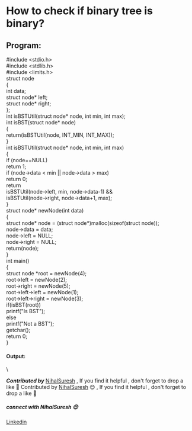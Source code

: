 # How to check if binary tree is binary?

## Program:
#include <stdio.h>   
#include <stdlib.h>   
#include <limits.h>   
struct node   
{   
    int data;   
    struct node* left;   
    struct node* right;   
};    
int isBSTUtil(struct node* node, int min, int max);   
int isBST(struct node* node)    
{    
  return(isBSTUtil(node, INT_MIN, INT_MAX));    
}    
int isBSTUtil(struct node* node, int min, int max)    
{    
  if (node==NULL)    
     return 1;   
  if (node->data < min || node->data > max)    
     return 0;    
  return   
    isBSTUtil(node->left, min, node->data-1) &&    
    isBSTUtil(node->right, node->data+1, max);    
}    
struct node* newNode(int data)   
{   
  struct node* node = (struct node*)malloc(sizeof(struct node));   
  node->data = data;   
  node->left = NULL;   
  node->right = NULL;   
  return(node);   
}   
int main()   
{   
  struct node *root = newNode(4);   
  root->left        = newNode(2);   
  root->right       = newNode(5);   
  root->left->left  = newNode(1);   
  root->left->right = newNode(3);       
  if(isBST(root))   
    printf("Is BST");   
  else  
    printf("Not a BST");   
  getchar();   
  return 0;   
}     

#### Output:
<img src="" alternate="input">\

***Contributed by*** [NihalSuresh](https://github.com/NihalSuresh007) , If you find it helpful , don't forget to drop a like 💖	Contributed by [NihalSuresh](https://github.com/NihalSuresh007) 😊 , If you find it helpful , don't forget to drop a like 💖
##### connect with NihalSuresh 😊	
[Linkedin](https://www.linkedin.com/in/nihal-s-b0535a191)
